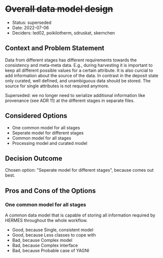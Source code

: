 <!--
SPDX-FileCopyrightText: 2022 German Aerospace Center (DLR), Forschungszentrum Jülich, Helmholtz-Zentrum Dresden-Rossendorf

SPDX-License-Identifier: CC-BY-SA-4.0
-->
# ~~Overall data model design~~

* Status: superseded
* Date: 2022-07-06
* Deciders: led02, poikilotherm, sdruskat, skernchen

## Context and Problem Statement

Data from different stages has different requirements towards the consistency and meta-meta data.
E.g., during harvesting it is important to keep all different possible values for a certain attribute.
It is also curcial to add information about the source of the data.
In contrast in the deposit state only curated, well defined, and unambiguous data should be stored.
The source for single attributes is not required anymore.

Superseded: we no longer need to serialize additional information like provenance (see ADR 11) at the different stages in separate files.

## Considered Options

* One common model for all stages
* Seperate model for different stages
* Common model for all stages
* Processing model and curated model

## Decision Outcome

Chosen option: "Seperate model for different stages", because comes out best.

## Pros and Cons of the Options

### One common model for all stages

A common data model that is capable of storing all information required by HERMES throughout the whole workflow.

* Good, because Single, consistent model
* Good, because Less classes to cope with
* Bad, because Complex model
* Bad, because Complex interface
* Bad, because Probable case of YAGNI
